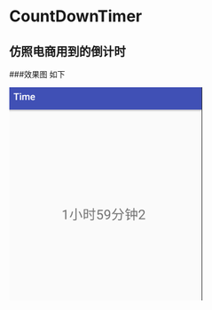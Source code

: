 # CountDownTimer

## 仿照电商用到的倒计时

###效果图 如下

![icon](https://github.com/leon5458/CountDownTimer/blob/master/app/img/11.png)



